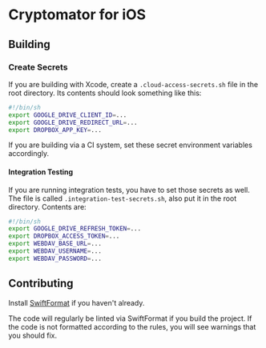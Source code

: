 # Cryptomator for iOS

## Building

### Create Secrets

If you are building with Xcode, create a `.cloud-access-secrets.sh` file in the root directory. Its contents should look something like this:

```sh
#!/bin/sh
export GOOGLE_DRIVE_CLIENT_ID=...
export GOOGLE_DRIVE_REDIRECT_URL=...
export DROPBOX_APP_KEY=...
```

If you are building via a CI system, set these secret environment variables accordingly.

#### Integration Testing

If you are running integration tests, you have to set those secrets as well. The file is called `.integration-test-secrets.sh`, also put it in the root directory. Contents are:

```sh
#!/bin/sh
export GOOGLE_DRIVE_REFRESH_TOKEN=...
export DROPBOX_ACCESS_TOKEN=...
export WEBDAV_BASE_URL=...
export WEBDAV_USERNAME=...
export WEBDAV_PASSWORD=...
```

## Contributing

Install [SwiftFormat](https://github.com/nicklockwood/SwiftFormat/) if you haven't already.

The code will regularly be linted via SwiftFormat if you build the project. If the code is not formatted according to the rules, you will see warnings that you should fix.
